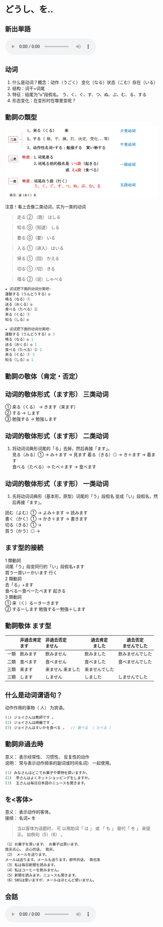 # どうし、を..

## 新出単語
<vue-plyr>
  <audio controls crossorigin playsinline loop>
    <source src="../audio/5-1-たんご.mp3" type="audio/mp3" />
  </audio>
 </vue-plyr>

## 动词

1. 什么是动词？概念：动作（うごく） 变化（なる）状态（こむ）存在（いる）
2. 结构：词干+词尾
3. 特征：结尾为“u”段假名。
   う、く、ぐ、す、つ、ぬ、ぶ、む、る、する
4. 形态变化：在变形时在哪里变呢？

## 動詞の類型

![avatar](../images/どうし.png)

注意！看上去像二类动词，实为一类的动词

> 走る ② （跑） はしる　　

> 知る ⓪（知道） しる　　

> 要る ⓪（要） いる　　

> 入る ①（进入） はいる　　

> 帰る ①（回） かえる　　

> 切る ①（切） きる　　

> 喋る ②（说）しゃべる


```ts
★ 试试把下面的动词分类吧~
運動する（うんどうする）◎
鳴る（なる）①
送る（おくる）◎
食べる（たべる）②
来る（くる）①
知る（しる）◎

```

```ts
★ 试试把下面的动词分类吧~
運動する（うんどうする）◎ 3
鳴る（なる）◎ 1
送る（おくる）◎ 1
食べる（たべる）② 2
来る（くる）① 3
知る（しる）◎ 1

```

## 動詞の敬体（肯定・否定）

## 动词的敬体形式（ます形） 三类动词

① 来る（くる） → きます（来ます）  
② する → します  
③ 勉強する → 勉強します

## 动词的敬体形式（ます形） 二类动词

1. 将动词词典形词尾的「る」去掉，然后再接「ます」。  
   見る（みる）① → み＋ます → 見ます
   着る（きる）◎ → き＋ます → 着ます  
   食べる（たべる）→ たべ＋ます → 食べます

## 动词的敬体形式（ます形） 一类动词

1. 先将动词词典形（基本形，原型）词尾的「う」段假名
   变成「い」段假名，然后再接「ます」。

読む（よむ）① → よみ＋ます → 読みます  
書く（かく）① → かき＋ます → 書きます  
切る（きる）① →  
買う（かう）◎ →

## ます型的接続

1 類動詞  
词尾「う」段变同行的「い」段假名+ます  
買うー買いーかいます 行く  
2 類動詞  
去「る」+ます  
食べるー食べーたべます 起きる  
3 類動詞  
① 来（く）るーきーきます  
② するーします 勉強するー勉強＋します

## 動詞敬体 ます型

|      | 非過去肯定<br>ます | 非過去否定 <br>ません | 過去肯定<br>ました | 過去否定<br> ませんでした |
| :--- | :----------------- | :-------------------- | ------------------ | ------------------------- |
| 一類 | 飲みます           | 飲みません            | 飲みました         | 飲みませんでした          |
| 二類 | 食べます           | 食べません            | 食べました         | 食べませんでした          |
| 三類 | 来ます             | 来ません 来ました     | 来ませんでした     |
| 三類 | します             | しません              | しました           | しませんでした            |

## 什么是动词谓语句？

动作作用的事物（ 人） 为宾语。

```ts
(1) ジョイさんは教師です 。
(2) ジョイさんは綺麗です 。
(3) ジョイさんはすいかを食べる 。  // 食べる （ たべる ）
```

## 動詞非過去時

意义： 表示经常性、 习惯性、 反复性的动作  
说明： 常与表示动作频率的副词或时间名词） 一起使用。

```ts
(1) みなさんはどこでお菓子や果物を買いますか。
(2)  李さんはよくネットショッピングをしますか。
(3)  王さんは毎日日本語のニュースを聞きます。
```

## を<客体>

意义： 表示动作的客体。  
接续： 名词+ を

> 当以客体为话题时， 可
> 以用助词「 は 」 或
> 「 も 」 替代「 を 」 来提
> 示。 如例句（5）（6） 。

```ts
（1）お菓子を買います。 お菓子は買います。
我买点心。 点心的话， 我买。
（2） メールを送ります。
メールは送ります。メールも送ります。邮件的话， 我也发
（3）私は毎日新聞を読みます。
（4）私はコーヒーを飲みません。
（5）新聞を読みます。ニュースも聞きます。
（6）SNSは使いますが、メールはほとんど使いません。
```
## 会話
<vue-plyr>
  <audio controls crossorigin playsinline loop>
    <source src="../audio/5-1-かいわ.mp3" type="audio/mp3" />
  </audio>
 </vue-plyr>
